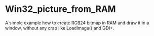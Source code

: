# Win32_picture_from_RAM
A simple example how to create RGB24 bitmap in RAM and draw it in a window, without any crap like LoadImage() and GDI+.
